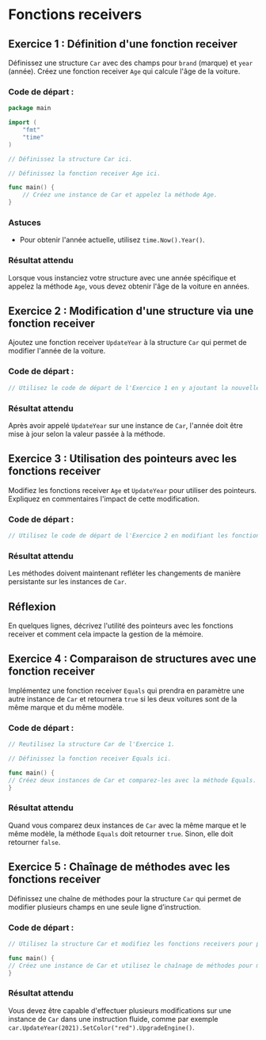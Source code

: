 # Fonctions receivers

## Exercice 1 : Définition d'une fonction receiver

Définissez une structure `Car` avec des champs pour `brand` (marque) et `year` (année). Créez une fonction
receiver `Age` qui calcule l'âge de la voiture.

### Code de départ :

```go
package main

import (
	"fmt"
	"time"
)

// Définissez la structure Car ici.

// Définissez la fonction receiver Age ici.

func main() {
	// Créez une instance de Car et appelez la méthode Age.
}
```

### Astuces

- Pour obtenir l'année actuelle, utilisez `time.Now().Year()`.

### Résultat attendu

Lorsque vous instanciez votre structure avec une année spécifique et appelez la méthode `Age`, vous devez obtenir l'âge
de la voiture en années.

## Exercice 2 : Modification d'une structure via une fonction receiver

Ajoutez une fonction receiver `UpdateYear` à la structure `Car` qui permet de modifier l'année de la voiture.

### Code de départ :

```go
// Utilisez le code de départ de l'Exercice 1 en y ajoutant la nouvelle fonction receiver.
```

### Résultat attendu

Après avoir appelé `UpdateYear` sur une instance de `Car`, l'année doit être mise à jour selon la valeur passée à la
méthode.

## Exercice 3 : Utilisation des pointeurs avec les fonctions receiver

Modifiez les fonctions receiver `Age` et `UpdateYear` pour utiliser des pointeurs. Expliquez en commentaires l'impact de
cette modification.

### Code de départ :

```go
// Utilisez le code de départ de l'Exercice 2 en modifiant les fonctions receiver pour qu'elles utilisent des pointeurs.
```

### Résultat attendu

Les méthodes doivent maintenant refléter les changements de manière persistante sur les instances de `Car`.

## Réflexion

En quelques lignes, décrivez l'utilité des pointeurs avec les fonctions receiver et comment cela impacte la gestion de
la mémoire.

## Exercice 4 : Comparaison de structures avec une fonction receiver

Implémentez une fonction receiver `Equals` qui prendra en paramètre une autre instance de `Car` et retournera `true` si
les deux voitures sont de la même marque et du même modèle.

### Code de départ :

```go
// Reutilisez la structure Car de l'Exercice 1.

// Définissez la fonction receiver Equals ici.

func main() {
// Créez deux instances de Car et comparez-les avec la méthode Equals.
}
```

### Résultat attendu

Quand vous comparez deux instances de `Car` avec la même marque et le même modèle, la méthode `Equals` doit
retourner `true`. Sinon, elle doit retourner `false`.

## Exercice 5 : Chaînage de méthodes avec les fonctions receiver

Définissez une chaîne de méthodes pour la structure `Car` qui permet de modifier plusieurs champs en une seule ligne
d’instruction.

### Code de départ :

```go
// Utilisez la structure Car et modifiez les fonctions receivers pour permettre le chaînage.

func main() {
// Créez une instance de Car et utilisez le chaînage de méthodes pour modifier plusieurs champs.
}
```

### Résultat attendu

Vous devez être capable d'effectuer plusieurs modifications sur une instance de `Car` dans une instruction fluide, comme
par exemple `car.UpdateYear(2021).SetColor("red").UpgradeEngine()`.


